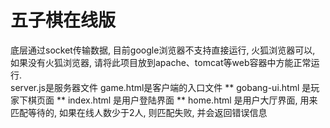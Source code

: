 # 五子棋在线版  
底层通过socket传输数据, 目前google浏览器不支持直接运行, 火狐浏览器可以, 如果没有火狐浏览器, 请将此项目放到apache、tomcat等web容器中方能正常运行.  
  server.js是服务器文件
  game.html是客户端的入口文件
  ** gobang-ui.html 是玩家下棋页面
  ** index.html 是用户登陆界面
  ** home.html 是用户大厅界面, 用来匹配等待的, 如果在线人数少于2人, 则匹配失败, 并会返回错误信息

